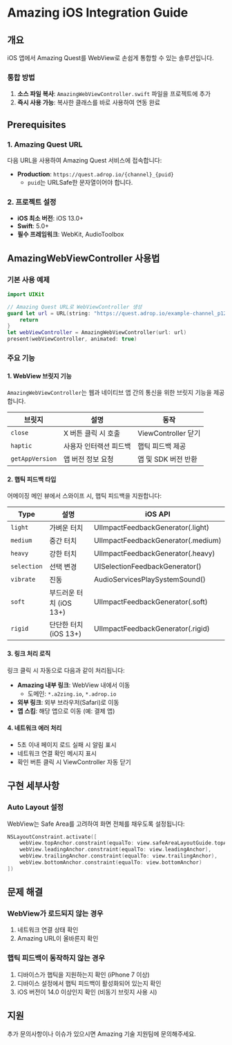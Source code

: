 # Amazing iOS Integration Guide

## 개요

iOS 앱에서 Amazing Quest를 WebView로 손쉽게 통합할 수 있는 솔루션입니다.

### 통합 방법
1. **소스 파일 복사**: `AmazingWebViewController.swift` 파일을 프로젝트에 추가
2. **즉시 사용 가능**: 복사한 클래스를 바로 사용하여 연동 완료

## Prerequisites

### 1. Amazing Quest URL
다음 URL을 사용하여 Amazing Quest 서비스에 접속합니다:
- **Production**: `https://quest.adrop.io/{channel}_{puid}`
  - `puid`는 URLSafe한 문자열이어야 합니다.

### 2. 프로젝트 설정
- **iOS 최소 버전**: iOS 13.0+
- **Swift**: 5.0+
- **필수 프레임워크**: WebKit, AudioToolbox

## AmazingWebViewController 사용법

### 기본 사용 예제

```swift
import UIKit

// Amazing Quest URL로 WebViewController 생성
guard let url = URL(string: "https://quest.adrop.io/example-channel_p12345") else {
    return
}
let webViewController = AmazingWebViewController(url: url)
present(webViewController, animated: true)
```

### 주요 기능

#### 1. WebView 브릿지 기능
`AmazingWebViewController`는 웹과 네이티브 앱 간의 통신을 위한 브릿지 기능을 제공합니다.

| 브릿지 | 설명 | 동작 |
|--------|------|------|
| `close` | X 버튼 클릭 시 호출 | ViewController 닫기 |
| `haptic` | 사용자 인터랙션 피드백 | 햅틱 피드백 제공 |
| `getAppVersion` | 앱 버전 정보 요청 | 앱 및 SDK 버전 반환 |

#### 2. 햅틱 피드백 타입
어메이징 메인 뷰에서 스와이프 시, 햅틱 피드백을 지원합니다:

| Type | 설명 | iOS API |
|------|------|---------|
| `light` | 가벼운 터치 | UIImpactFeedbackGenerator(.light) |
| `medium` | 중간 터치 | UIImpactFeedbackGenerator(.medium) |
| `heavy` | 강한 터치 | UIImpactFeedbackGenerator(.heavy) |
| `selection` | 선택 변경 | UISelectionFeedbackGenerator() |
| `vibrate` | 진동 | AudioServicesPlaySystemSound() |
| `soft` | 부드러운 터치 (iOS 13+) | UIImpactFeedbackGenerator(.soft) |
| `rigid` | 단단한 터치 (iOS 13+) | UIImpactFeedbackGenerator(.rigid) |

#### 3. 링크 처리 로직
링크 클릭 시 자동으로 다음과 같이 처리됩니다:

- **Amazing 내부 링크**: WebView 내에서 이동
  - 도메인: `*.a2zing.io`, `*.adrop.io`
- **외부 링크**: 외부 브라우저(Safari)로 이동
- **앱 스킴**: 해당 앱으로 이동 (예: 결제 앱)

#### 4. 네트워크 에러 처리
- 5초 이내 페이지 로드 실패 시 알림 표시
- 네트워크 연결 확인 메시지 표시
- 확인 버튼 클릭 시 ViewController 자동 닫기

## 구현 세부사항

### Auto Layout 설정
WebView는 Safe Area를 고려하여 화면 전체를 채우도록 설정됩니다:

```swift
NSLayoutConstraint.activate([
    webView.topAnchor.constraint(equalTo: view.safeAreaLayoutGuide.topAnchor),
    webView.leadingAnchor.constraint(equalTo: view.leadingAnchor),
    webView.trailingAnchor.constraint(equalTo: view.trailingAnchor),
    webView.bottomAnchor.constraint(equalTo: view.bottomAnchor)
])
```

## 문제 해결

### WebView가 로드되지 않는 경우
1. 네트워크 연결 상태 확인
2. Amazing URL이 올바른지 확인

### 햅틱 피드백이 동작하지 않는 경우
1. 디바이스가 햅틱을 지원하는지 확인 (iPhone 7 이상)
2. 디바이스 설정에서 햅틱 피드백이 활성화되어 있는지 확인
3. iOS 버전이 14.0 이상인지 확인 (비동기 브릿지 사용 시)

## 지원

추가 문의사항이나 이슈가 있으시면 Amazing 기술 지원팀에 문의해주세요.
